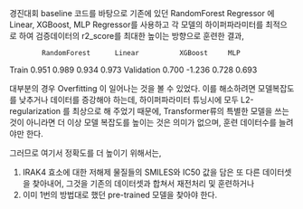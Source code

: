 경진대회 baseline 코드를 바탕으로 기존에 있던 RandomForest Regressor 에
Linear, XGBoost, MLP Regressor를 사용하고 각 모델의 하이퍼파라미터를 최적으로 하여 
검증데이터의 r2_score를 최대한 높이는 방향으로 훈련한 결과,

	        RandomForest	  Linear          XGBoost	  MLP
Train 	        0.951	          0.989	          0.934	          0.973
Validation	0.700	         -1.236	          0.728	          0.693

대부분의 경우 Overfitting 이 일어나는 것을 볼 수 있었다.
이를 해소하려면 모델복잡도를 낮추거나 데이터를 증강해야 하는데,
하이퍼파라미터 튜닝시에 모두 L2-regularization 를 최상으로 해 주었기 때문에,
Transformer류의 특별한 모델을 쓰는 것이 아니라면 더 이상 모델 복잡도를 높이는 것은 의미가 없으며,
훈련 데이터수를 늘려야만 한다.

그러므로 여기서 정확도를 더 높이기 위해서는, 
1. IRAK4 효소에 대한 저해제 물질들의 SMILES와 IC50 값을 담은 또 다른 데이터셋을 찾아내어,
그것을 기존의 데이터셋과 합쳐서 재전처리 및 훈련하거나
2. 이미 1번의 방법대로 했던 pre-trained 모델을 찾아야 한다.
